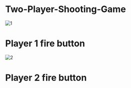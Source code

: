 # Two-Player-Shooting-Game
![1](https://user-images.githubusercontent.com/58084456/149608163-6e6b2281-500a-4fa6-ab89-819ae1d4fd2d.png)
# Player 1 fire button
![2](https://user-images.githubusercontent.com/58084456/149608217-353c8224-26cc-4943-a869-abff1669f15e.png)
# Player 2 fire button

